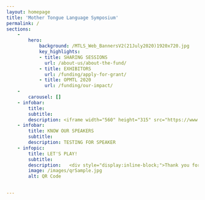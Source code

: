 ```yaml
---
layout: homepage
title: 'Mother Tongue Language Symposium'
permalink: /
sections:
    -
        hero:
            background: /MTLS_Web_BannersV2(21July2020)1920x720.jpg
            key_highlights:
            - title: SHARING SESSIONS
              url: /about-us/about-the-fund/
            - title: EXHIBITORS
              url: /funding/apply-for-grant/
            - title: OPMTL 2020
              url: /funding/our-impact/
    -
        carousel: []
    - infobar:
        title: 
        subtitle: 
        description: <iframe width="560" height="315" src="https://www.youtube.com/embed/videoseries?list=PLMC9KNkIncKtGvr2kFRuXBVmBev6cAJ2u" frameborder="0" allow="accelerometer; autoplay; encrypted-media; gyroscope; picture-in-picture" allowfullscreen></iframe>
    - infobar:
        title: KNOW OUR SPEAKERS
        subtitle: 
        description: TESTING FOR SPEAKER
    - infopic:
        title: LET'S PLAY!
        subtitle: 
        description:   <div style="display:inline-block;">Thank you for your interest in joining the SG MTLS! If you have signed up, you will be invited to join our outreach channels to receive the latest updates. </div>
        image: /images/qrSample.jpg
        alt: QR Code
        

---
```



<!-- Type your notification here - the notification bar will not appear if this is empty. For other changes, refer to _data/homepage.yml to edit the homepage -->
